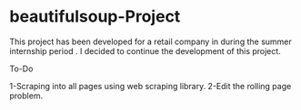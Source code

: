# beautifulsoup-Project

This project has been developed for a retail company in during the summer internship period . 
I decided to continue the development of this project.

To-Do

1-Scraping into all pages using web scraping library. 
							2-Edit the rolling page problem.
